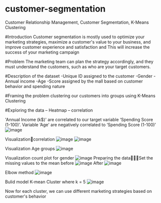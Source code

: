 # customer-segmentation
Customer Relationship Management, Customer Segmentation, K-Means Clustering 


#Introduction
Customer segmentation is mostly used to optimize your marketing strategies, maximize a customer's value to your business, and improve customer experience and satisfaction and This will increase the success of your marketing campaign


#Problem
The marketing team can plan the strategy accordingly, and they must understand the customers, such as who are your target customers.


#Description of the dataset
-Unique ID assigned to the customer
-Gender
-Annual income
-Age
-Score assigned by the mall based on customer behavior and spending nature

#Framing the problem
clustering our customers into groups using  K-Means Clustering 


#Exploring the data – Heatmap – correlation 

'Annual Income (k$)' are correlated to our target variable ‘Spending Score (1-100)’. 
Variable ‘Age' are negatively correlated to ‘Spending Score (1-100)’
![image](https://user-images.githubusercontent.com/69022024/164135066-2dcda08d-8e1e-44b3-a6a0-e71a98f6f4ff.png)

Visualizationcorrelation
![image](https://user-images.githubusercontent.com/69022024/164135154-bd5b1c15-13b9-4f46-81dc-735a8400913a.png)
![image](https://user-images.githubusercontent.com/69022024/164135177-df71a811-efff-4114-9213-a319ba3a4a1d.png)

Visualization Age groups
![image](https://user-images.githubusercontent.com/69022024/164135251-f0499f1f-b5da-4621-9950-ccb7599aa47e.png)

Visualization count plot for gender
![image](https://user-images.githubusercontent.com/69022024/164135360-f5fa1b0d-bcb9-476a-8274-333e44c46f20.png)
Preparing the dataSet the missing values to the mean 
before
![image](https://user-images.githubusercontent.com/69022024/164135431-1da5c55f-b770-4c1a-b0de-d08e508b7585.png)
After 
![image](https://user-images.githubusercontent.com/69022024/164135462-d8e6d16b-029c-49d8-b914-19a939a75a54.png)

Elbow method
![image](https://user-images.githubusercontent.com/69022024/164135525-063a0d48-9f09-425f-b53a-6163ebc28055.png)

Bulid model K-mean Cluster where k = 5 
![image](https://user-images.githubusercontent.com/69022024/164135622-a1aa51f8-84ce-4755-a4b2-0db9569624f9.png)


Now for each cluster, we can use different marketing strategies based on customer's behavior










